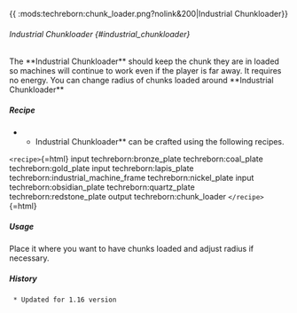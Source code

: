 {{ :mods:techreborn:chunk_loader.png?nolink&200\|Industrial
Chunkloader}}

###### Industrial Chunkloader {#industrial_chunkloader}

The \*\*Industrial Chunkloader\*\* should keep the chunk they are in
loaded so machines will continue to work even if the player is far away.
It requires no energy. You can change radius of chunks loaded around
\*\*Industrial Chunkloader\*\*

##### Recipe

-   -   Industrial Chunkloader\*\* can be crafted using the following
        recipes.

`<recipe>`{=html} input techreborn:bronze_plate techreborn:coal_plate
techreborn:gold_plate input techreborn:lapis_plate
techreborn:industrial_machine_frame techreborn:nickel_plate input
techreborn:obsidian_plate techreborn:quartz_plate
techreborn:redstone_plate output techreborn:chunk_loader
`</recipe>`{=html}

##### Usage

Place it where you want to have chunks loaded and adjust radius if
necessary.

##### History

` * Updated for 1.16 version`
